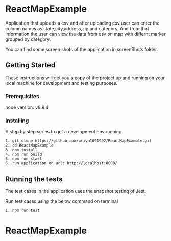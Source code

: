 # ReactMapExample

Application that uploads a csv and after uploading csv user can enter the column names as state,city,address,zip and category. And from that information the user can view the data from csv on map with differnt marker grouped by category.

You can find some screen shots of the application in screenShots folder.

## Getting Started

These instructions will get you a copy of the project up and running on your local machine for development and testing purposes.

### Prerequisites

node version: v8.9.4

### Installing

A step by step series to get a development env running

```
1. git clone https://github.com/priya1091992/ReactMapExample.git
2. cd ReactMapExample
3. npm install
4. npm run build
5. npm run start
6. run application on url: http://localhost:8000/

```

## Running the tests

The test cases in the application uses the snapshot testing of Jest.

Run test cases using the below command on terminal

```
1. npm run test

```
# ReactMapExample
